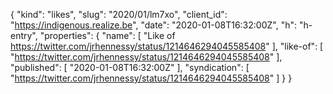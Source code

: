 {
  "kind": "likes",
  "slug": "2020/01/lm7xo",
  "client_id": "https://indigenous.realize.be",
  "date": "2020-01-08T16:32:00Z",
  "h": "h-entry",
  "properties": {
    "name": [
      "Like of https://twitter.com/jrhennessy/status/1214646294045585408"
    ],
    "like-of": [
      "https://twitter.com/jrhennessy/status/1214646294045585408"
    ],
    "published": [
      "2020-01-08T16:32:00Z"
    ],
    "syndication": [
      "https://twitter.com/jrhennessy/status/1214646294045585408"
    ]
  }
}
